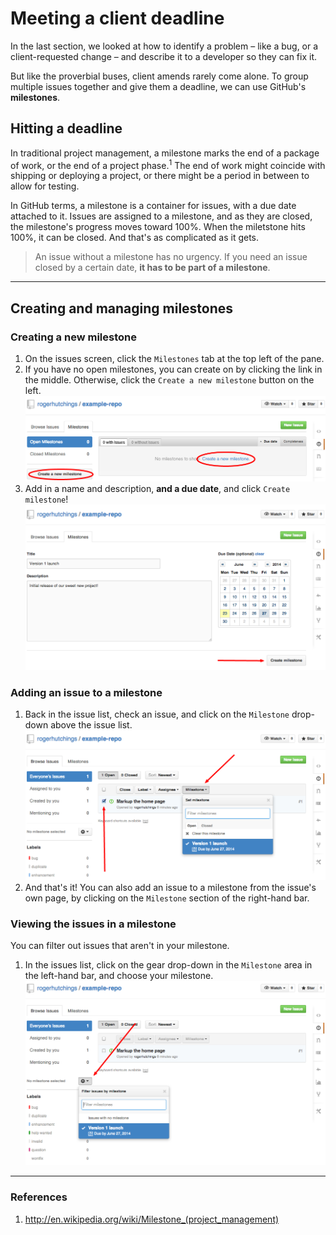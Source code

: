 # Meeting a client deadline

In the last section, we looked at how to identify a problem &ndash; like a bug, or a client-requested change &ndash; and describe it to a developer so they can fix it.

But like the proverbial buses, client amends rarely come alone. To group multiple issues together and give them a deadline, we can use GitHub's __milestones__.

## Hitting a deadline

In traditional project management, a milestone marks the end of a package of work, or the end of a project phase.<sup>1</sup> The end of work might coincide with shipping or deploying a project, or there might be a period in between to allow for testing.

In GitHub terms, a milestone is a container for issues, with a due date attached to it. Issues are assigned to a milestone, and as they are closed, the milestone's progress moves toward 100%. When the miletstone hits 100%, it can be closed. And that's as complicated as it gets.

> An issue without a milestone has no urgency. If you need an issue closed by a certain date, __it has to be part of a milestone__.

---

## Creating and managing milestones

### Creating a new milestone

1. On the issues screen, click the `Milestones` tab at the top left of the pane.
2. If you have no open milestones, you can create on by clicking the link in the middle. Otherwise, click the `Create a new milestone` button on the left.
    ![](https://raw.githubusercontent.com/rogerhutchings/github-for-account-managers/section-6/images/s6_1.png)
3. Add in a name and description, __and a due date__, and click `Create milestone`!
    ![](https://raw.githubusercontent.com/rogerhutchings/github-for-account-managers/section-6/images/s6_2.png)

### Adding an issue to a milestone

1. Back in the issue list, check an issue, and click on the `Milestone` drop-down above the issue list.
    ![](https://raw.githubusercontent.com/rogerhutchings/github-for-account-managers/section-6/images/s6_3.png)
2. And that's it! You can also add an issue to a milestone from the issue's own page, by clicking on the `Milestone` section of the right-hand bar.

### Viewing the issues in a milestone

You can filter out issues that aren't in your milestone.

1. In the issues list, click on the gear drop-down in the `Milestone` area in the left-hand bar, and choose your milestone.
    ![](https://raw.githubusercontent.com/rogerhutchings/github-for-account-managers/section-6/images/s6_4.png)

---

### References
1. http://en.wikipedia.org/wiki/Milestone_(project_management)
